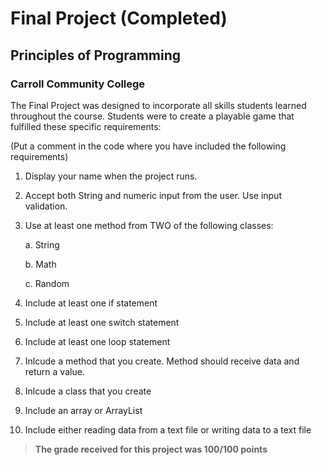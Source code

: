 # Final Project (Completed)
## Principles of Programming
### Carroll Community College
The Final Project was designed to incorporate all skills students learned throughout the course. Students were to create a playable game that fulfilled these specific requirements:

(Put a comment in the code where you have included the following requirements)
1. Display your name when the project runs.
2. Accept both String and numeric input from the user. Use input validation.
3. Use at least one method from TWO of the following classes:

    a. String
    
    b. Math
    
    c. Random
4. Include at least one if statement
5. Include at least one switch statement
6. Include at least one loop statement
7. Inlcude a method that you create. Method should receive data and return a value.
8. Inlcude a class that you create
9. Include an array or ArrayList
10. Include either reading data from a text file or writing data to a text file


>**The grade received for this project was 100/100 points**
